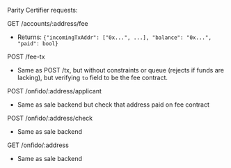 Parity Certifier requests:

GET /accounts/:address/fee
  - Returns: `{"incomingTxAddr": ["0x...", ...], "balance": "0x...", "paid": bool}`

POST /fee-tx
  - Same as POST /tx, but without constraints or queue (rejects if funds are lacking), but verifying `to` field to be the fee contract.

POST /onfido/:address/applicant

  - Same as sale backend but check that address paid on fee contract

POST /onfido/:address/check

  - Same as sale backend

GET /onfido/:address

  - Same as sale backend

